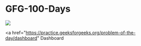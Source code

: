# GFG-100-Days

<img src="https://img.shields.io/badge/geeksforgeeks%20-U08078F.svg?&style=for-the-badge&logo=geeksforgeeks&logoColor=white" />

<a href="https://practice.geeksforgeeks.org/problem-of-the-day/dashboard" Dashboard </a>


